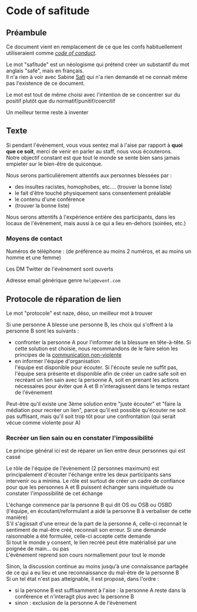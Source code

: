 # Code of safitude

## Préambule

Ce document vient en remplacement de ce que les confs habituellement utiliseraient comme *[code of conduct](http://confcodeofconduct.com/)*.

Le mot "safitude" est un néologisme qui prétend créer un substantif du mot anglais "safe", mais en français.\
Il n'a rien à voir avec Sabine [Safi](https://twitter.com/SabineSafi) qui n'a rien demandé et ne connait même pas l'existence de ce document.

Le mot est tout de même choisi avec l'intention de se concentrer sur du positif plutôt que du normatif/punitif/coercitif

Un meilleur terme reste à inventer


## Texte

Si pendant l'évènement, vous vous sentez mal à l'aise par rapport à **quoi que ce soit**, merci de venir en parler au staff, nous vous écouterons.\
Notre objectif constant est que tout le monde se sente bien sans jamais empieter sur le bien-être de quiconque.

Nous serons particulièrement attentifs aux personnes blessées par :
- des insultes racistes, homophobes, etc.... (trouver la bonne liste)
- le fait d'être touché physiquement sans consentement préalable
- le contenu d'une conférence
- (trouver la bonne liste)

Nous serons attentifs à l'expérience entière des participants, dans les locaux de l'évènement, mais aussi à ce qui a lieu en-dehors (soirées, etc.)


### Moyens de contact

Numéros de téléphone : 
(de préférence au moins 2 numéros, et au moins un homme et une femme)

Les DM Twitter de l'évènement sont ouverts

Adresse email générique genre `help@event.com`


## Protocole de réparation de lien

Le mot "protocole" est naze, déso, un meilleur mot à trouver

Si une personne A blesse une personne B, les choix qui s'offrent à la personne B sont les suivants :
- confronter la personne A pour l'informer de la blessure en tête-à-tête. Si cette solution est choisie, nous recommandons de le faire selon les principes de la [communication non-violente](https://fr.wikipedia.org/wiki/Communication_non-violente#/media/File:Les_4_%C3%A9tapes_du_processus_de_la_CNV.jpg)
- en informer l'équipe d'organisation\
l'équipe est disponible pour écouter. Si l'écoute seule ne suffit pas, l'équipe sera présente et disponible afin de créer un cadre safe soit en recréant un lien sain avec la personne A, soit en prenant les actions nécessaires pour éviter que A et B n'interagissent dans le temps restant de l'évènement

Peut-être qu'il existe une 3ème solution entre "juste écouter" et "faire la médiation pour recréer un lien", parce qu'il est possible qu'écouter ne soit pas suffisant, mais qu'il soit trop tôt pour une confrontation (qui serait vécue comme violente pour A)


### Recréer un lien sain ou en constater l'impossibilité

Le principe général ici est de réparer un lien entre deux personnes qui est cassé

Le rôle de l'équipe de l'évènement (2 personnes maximum) est principalement d'écouter l'échange entre les deux participants sans intervenir ou a minima. Le rôle est surtout de créer un cadre de confiance pour que les personnes A et B puissent échanger sans inquiétude ou constater l'impossibilité de cet échange

L'échange commence par la personne B qui dit OS ou OSB ou OSBD (l'équipe, en écoutant/reformulant a aidé la personne B à verbaliser de cette manière)\
S'il s'agissait d'une erreur de la part de la personne A, celle-ci reconnait le sentiment de mal-être créé, reconnait son erreur. Si une demande raisonnable a été formulée, celle-ci accepte cette demande\
Si tout le monde y consent, le lien recréé peut être matérialisé par une poignée de main... ou pas\
L'évènement reprend son cours normallement pour tout le monde

Sinon, la discussion continue au moins jusqu'à une connaissance partagée de ce qui a eu lieu et une reconnaissance du mal-être de la personne B\
Si un tel état n'est pas atteignable, il est proposé, dans l'ordre : 
- si la personne B est suffisamment à l'aise : la personne A reste dans la conférence et n'interagit plus avec la personne B
- sinon : exclusion de la personne A de l'évènement
